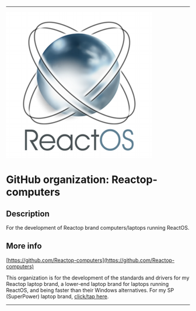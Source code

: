 
***

![ReactOS_400x400.png failed to load. The file may be missing or corrupt. Check the file path for errors first.](/AdditionalInfo/1/Reactop-computers/ReactOS_400x400.png)

# GitHub organization: Reactop-computers

## Description

For the development of Reactop brand computers/laptops running ReactOS.

## More info

[https://github.com/Reactop-computers](https://github.com/Reactop-computers)

This organization is for the development of the standards and drivers for my Reactop laptop brand, a lower-end laptop brand for laptops running ReactOS, and being faster than their Windows alternatives. For my SP (SuperPower) laptop brand, [click/tap here](/AdditionalInfo/1/SuperPower-laptops/).

***
